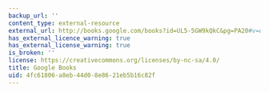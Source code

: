 ```yaml
---
backup_url: ''
content_type: external-resource
external_url: http://books.google.com/books?id=UL5-5GW9kQkC&pg=PA20#v=onepage
has_external_licence_warning: true
has_external_license_warning: true
is_broken: ''
license: https://creativecommons.org/licenses/by-nc-sa/4.0/
title: Google Books
uid: 4fc61806-a8eb-44d0-8e86-21eb5b16c82f
---
```

